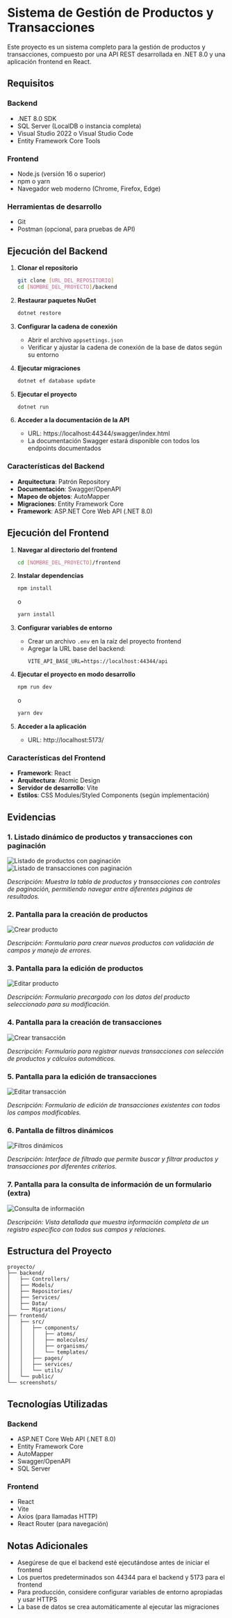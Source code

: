 # Sistema de Gestión de Productos y Transacciones

Este proyecto es un sistema completo para la gestión de productos y transacciones, compuesto por una API REST desarrollada en .NET 8.0 y una aplicación frontend en React.

## Requisitos

### Backend
- .NET 8.0 SDK
- SQL Server (LocalDB o instancia completa)
- Visual Studio 2022 o Visual Studio Code
- Entity Framework Core Tools

### Frontend
- Node.js (versión 16 o superior)
- npm o yarn
- Navegador web moderno (Chrome, Firefox, Edge)

### Herramientas de desarrollo
- Git
- Postman (opcional, para pruebas de API)

## Ejecución del Backend

1. **Clonar el repositorio**
   ```bash
   git clone [URL_DEL_REPOSITORIO]
   cd [NOMBRE_DEL_PROYECTO]/backend
   ```

2. **Restaurar paquetes NuGet**
   ```bash
   dotnet restore
   ```

3. **Configurar la cadena de conexión**
   - Abrir el archivo `appsettings.json`
   - Verificar y ajustar la cadena de conexión de la base de datos según su entorno

4. **Ejecutar migraciones**
   ```bash
   dotnet ef database update
   ```

5. **Ejecutar el proyecto**
   ```bash
   dotnet run
   ```

6. **Acceder a la documentación de la API**
   - URL: https://localhost:44344/swagger/index.html
   - La documentación Swagger estará disponible con todos los endpoints documentados

### Características del Backend
- **Arquitectura**: Patrón Repository
- **Documentación**: Swagger/OpenAPI
- **Mapeo de objetos**: AutoMapper
- **Migraciones**: Entity Framework Core
- **Framework**: ASP.NET Core Web API (.NET 8.0)

## Ejecución del Frontend

1. **Navegar al directorio del frontend**
   ```bash
   cd [NOMBRE_DEL_PROYECTO]/frontend
   ```

2. **Instalar dependencias**
   ```bash
   npm install
   ```
   o
   ```bash
   yarn install
   ```

3. **Configurar variables de entorno**
   - Crear un archivo `.env` en la raíz del proyecto frontend
   - Agregar la URL base del backend:
     ```
     VITE_API_BASE_URL=https://localhost:44344/api
     ```

4. **Ejecutar el proyecto en modo desarrollo**
   ```bash
   npm run dev
   ```
   o
   ```bash
   yarn dev
   ```

5. **Acceder a la aplicación**
   - URL: http://localhost:5173/

### Características del Frontend
- **Framework**: React
- **Arquitectura**: Atomic Design
- **Servidor de desarrollo**: Vite
- **Estilos**: CSS Modules/Styled Components (según implementación)

## Evidencias

### 1. Listado dinámico de productos y transacciones con paginación
![Listado de productos con paginación](./screenshots/productos-listado.png)
![Listado de transacciones con paginación](./screenshots/transacciones-listado.png)

*Descripción: Muestra la tabla de productos y transacciones con controles de paginación, permitiendo navegar entre diferentes páginas de resultados.*

### 2. Pantalla para la creación de productos
![Crear producto](./screenshots/producto-crear.png)

*Descripción: Formulario para crear nuevos productos con validación de campos y manejo de errores.*

### 3. Pantalla para la edición de productos
![Editar producto](./screenshots/producto-editar.png)

*Descripción: Formulario precargado con los datos del producto seleccionado para su modificación.*

### 4. Pantalla para la creación de transacciones
![Crear transacción](./screenshots/transaccion-crear.png)

*Descripción: Formulario para registrar nuevas transacciones con selección de productos y cálculos automáticos.*

### 5. Pantalla para la edición de transacciones
![Editar transacción](./screenshots/transaccion-editar.png)

*Descripción: Formulario de edición de transacciones existentes con todos los campos modificables.*

### 6. Pantalla de filtros dinámicos
![Filtros dinámicos](./screenshots/filtros-dinamicos.png)

*Descripción: Interface de filtrado que permite buscar y filtrar productos y transacciones por diferentes criterios.*

### 7. Pantalla para la consulta de información de un formulario (extra)
![Consulta de información](./screenshots/consulta-informacion.png)

*Descripción: Vista detallada que muestra información completa de un registro específico con todos sus campos y relaciones.*

## Estructura del Proyecto

```
proyecto/
├── backend/
│   ├── Controllers/
│   ├── Models/
│   ├── Repositories/
│   ├── Services/
│   ├── Data/
│   └── Migrations/
├── frontend/
│   ├── src/
│   │   ├── components/
│   │   │   ├── atoms/
│   │   │   ├── molecules/
│   │   │   ├── organisms/
│   │   │   └── templates/
│   │   ├── pages/
│   │   ├── services/
│   │   └── utils/
│   └── public/
└── screenshots/
```

## Tecnologías Utilizadas

### Backend
- ASP.NET Core Web API (.NET 8.0)
- Entity Framework Core
- AutoMapper
- Swagger/OpenAPI
- SQL Server

### Frontend
- React
- Vite
- Axios (para llamadas HTTP)
- React Router (para navegación)

## Notas Adicionales

- Asegúrese de que el backend esté ejecutándose antes de iniciar el frontend
- Los puertos predeterminados son 44344 para el backend y 5173 para el frontend
- Para producción, considere configurar variables de entorno apropiadas y usar HTTPS
- La base de datos se crea automáticamente al ejecutar las migraciones
